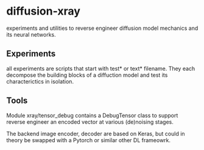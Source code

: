 # diffusion-xray
experiments and utilities to reverse engineer diffusion model mechanics and its neural networks.

## Experiments
all experiments are scripts that start with test* or text* filename. They each decompose the building blocks of a diffuction model and test its characterictics in isolation.

## Tools
Module xray/tensor_debug contains a DebugTensor class to support reverse engineer an encoded vector at various (de)noising stages.

The backend image encoder, decoder are based on Keras, but could in theory be swapped with a Pytorch or similar other DL frameowrk. 


